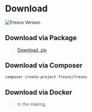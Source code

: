 # Download

![Fresns Version](https://img.shields.io/github/v/release/fresns/fresns?style=flat-square&label=Fresns)

## Download via Package

> [Download .zip](https://app.fresns.org/latest.zip)

## Download via Composer

```sh
composer create-project fresns/fresns
```

## Download via Docker

> In the making.
